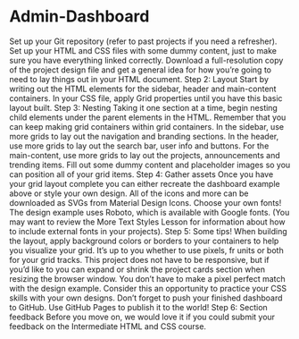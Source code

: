 # Admin-Dashboard

Set up your Git repository (refer to past projects if you need a refresher).
Set up your HTML and CSS files with some dummy content, just to make sure you have everything linked correctly.
Download a full-resolution copy of the project design file and get a general idea for how you’re going to need to lay things out in your HTML document.
Step 2: Layout
Start by writing out the HTML elements for the sidebar, header and main-content containers.
In your CSS file, apply Grid properties until you have this basic layout built.
Step 3: Nesting
Taking it one section at a time, begin nesting child elements under the parent elements in the HTML. Remember that you can keep making grid containers within grid containers.
In the sidebar, use more grids to lay out the navigation and branding sections.
In the header, use more grids to lay out the search bar, user info and buttons.
For the main-content, use more grids to lay out the projects, announcements and trending items.
Fill out some dummy content and placeholder images so you can position all of your grid items.
Step 4: Gather assets
Once you have your grid layout complete you can either recreate the dashboard example above or style your own design.
All of the icons and more can be downloaded as SVGs from Material Design Icons.
Choose your own fonts! The design example uses Roboto, which is available with Google fonts. (You may want to review the More Text Styles Lesson for information about how to include external fonts in your projects).
Step 5: Some tips!
When building the layout, apply background colors or borders to your containers to help you visualize your grid.
It’s up to you whether to use pixels, fr units or both for your grid tracks.
This project does not have to be responsive, but if you’d like to you can expand or shrink the project cards section when resizing the browser window.
You don’t have to make a pixel perfect match with the design example. Consider this an opportunity to practice your CSS skills with your own designs.
Don’t forget to push your finished dashboard to GitHub. Use GitHub Pages to publish it to the world!
Step 6: Section feedback
Before you move on, we would love it if you could submit your feedback on the Intermediate HTML and CSS course.